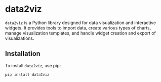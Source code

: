 # data2viz

`data2viz` is a Python library designed for data visualization and interactive widgets. It provides tools to import data, create various types of charts, manage visualization templates, and handle widget creation and export of visualizations.

## Installation

To install `data2viz`, use pip:

```sh
pip install data2viz
